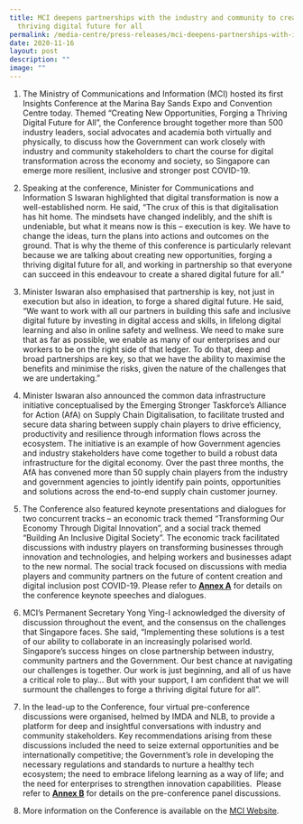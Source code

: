 ```yaml
---
title: MCI deepens partnerships with the industry and community to create a
  thriving digital future for all
permalink: /media-centre/press-releases/mci-deepens-partnerships-with-industry-and-community/
date: 2020-11-16
layout: post
description: ""
image: ""
---
```

1. The Ministry of Communications and Information (MCI) hosted its first Insights Conference at the Marina Bay Sands Expo and Convention Centre today. Themed “Creating New Opportunities, Forging a Thriving Digital Future for All”, the Conference brought together more than 500 industry leaders, social advocates and academia both virtually and physically, to discuss how the Government can work closely with industry and community stakeholders to chart the course for digital transformation across the economy and society, so Singapore can emerge more resilient, inclusive and stronger post COVID-19.   
  
2. Speaking at the conference, Minister for Communications and Information S Iswaran highlighted that digital transformation is now a well-established norm. He said, “The crux of this is that digitalisation has hit home. The mindsets have changed indelibly, and the shift is undeniable, but what it means now is this – execution is key. We have to change the ideas, turn the plans into actions and outcomes on the ground. That is why the theme of this conference is particularly relevant because we are talking about creating new opportunities, forging a thriving digital future for all, and working in partnership so that everyone can succeed in this endeavour to create a shared digital future for all.”   
  
3. Minister Iswaran also emphasised that partnership is key, not just in execution but also in ideation, to forge a shared digital future. He said, “We want to work with all our partners in building this safe and inclusive digital future by investing in digital access and skills, in lifelong digital learning and also in online safety and wellness. We need to make sure that as far as possible, we enable as many of our enterprises and our workers to be on the right side of that ledger. To do that, deep and broad partnerships are key, so that we have the ability to maximise the benefits and minimise the risks, given the nature of the challenges that we are undertaking.”   
  
4. Minister Iswaran also announced the common data infrastructure initiative conceptualised by the Emerging Stronger Taskforce’s Alliance for Action (AfA) on Supply Chain Digitalisation, to facilitate trusted and secure data sharing between supply chain players to drive efficiency, productivity and resilience through information flows across the ecosystem. The initiative is an example of how Government agencies and industry stakeholders have come together to build a robust data infrastructure for the digital economy. Over the past three months, the AfA has convened more than 50 supply chain players from the industry and government agencies to jointly identify pain points, opportunities and solutions across the end-to-end supply chain customer journey.  
  
5. The Conference also featured keynote presentations and dialogues for two concurrent tracks – an economic track themed “Transforming Our Economy Through Digital Innovation”, and a social track themed “Building An Inclusive Digital Society”. The economic track facilitated discussions with industry players on transforming businesses through innovation and technologies, and helping workers and businesses adapt to the new normal. The social track focused on discussions with media players and community partners on the future of content creation and digital inclusion post COVID-19. Please refer to [**Annex A**](/files/Press%20Releases%202020/mci%20insights%20conference%202020%20(annex%20a).pdf) for details on the conference keynote speeches and dialogues.   
  
6. MCI’s Permanent Secretary Yong Ying-I acknowledged the diversity of discussion throughout the event, and the consensus on the challenges that Singapore faces. She said, “Implementing these solutions is a test of our ability to collaborate in an increasingly polarised world. Singapore’s success hinges on close partnership between industry, community partners and the Government. Our best chance at navigating our challenges is together. Our work is just beginning, and all of us have a critical role to play… But with your support, I am confident that we will surmount the challenges to forge a thriving digital future for all”.   
  
7. In the lead-up to the Conference, four virtual pre-conference discussions were organised, helmed by IMDA and NLB, to provide a platform for deep and insightful conversations with industry and community stakeholders. Key recommendations arising from these discussions included the need to seize external opportunities and be internationally competitive; the Government’s role in developing the necessary regulations and standards to nurture a healthy tech ecosystem; the need to embrace lifelong learning as a way of life; and the need for enterprises to strengthen innovation capabilities.  Please refer to [**Annex B**](/files/Press%20Releases%202020/mci%20insights%20conference%202020%20(annex%20b).pdf) for details on the pre-conference panel discussions.   
  
8. More information on the Conference is available on the [MCI Website](/what-we-do/committee-of-supply/mci-insights-conference/).